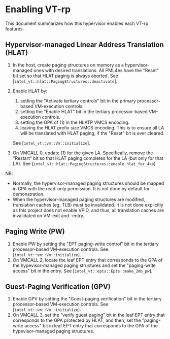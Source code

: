 # Enabling VT-rp

This document summarizes how this hypervisor enables each VT-rp features.


## Hypervisor-managed Linear Address Translation (HLAT)

1. In the host, create paging structures on memory as a hypervisor-managed ones with desired translations. All PML4es have the "Reset" bit set so that HLAT paging is always aborted. See [`intel_vt::hlat::PagingStructures::deactivate`].
2. Enable HLAT by:
   1. setting the "Activate tertiary controls" bit in the primary processor-based VM-execution controls.
   2. setting the "Enable HLAT" bit in the tertiary processor-based VM-execution controls.
   3. setting the GPA of (1) in the HLATP VMCS encoding.
   4. leaving the HLAT prefix size VMCS encoding. This is to ensure all LA will be translated with HLAT paging, if the "Reset" bit is ever cleared.

   See [`intel_vt::vm::Vm::initialize`].
3. On VMCALL 0, update (1) for the given LA. Specifically, remove the "Restart" bit so that HLAT paging completes for the LA (but only for that LA). See [`intel_vt::hlat::PagingStructures::enable_hlat_for_4kb`].

NB:
- Normally, the hypervisor-managed paging structures should be mapped in GPA with the read-only permission. It is not done by default for demonstration.
- When the hypervisor-managed paging structures are modified, translation caches (eg, TLB) must be invalidated. It is not done explicitly as this project does not enable VPID, and thus, all translation caches are invalidated on VM-exit and -entry.


## Paging Write (PW)

1. Enable PW by setting the "EPT paging-write control" bit in the tertiary processor-based VM-execution controls. See [`intel_vt::vm::Vm::initialize`].
2. On VMCALL 2, locate the leaf EPT entry that corresponds to the GPA of the hypevisor-managed paging structures and set the "paging-write access" bit in the entry. See [`intel_vt::epts::Epts::make_2mb_pw`].


## Guest-Paging Verification (GPV)

1. Enable GPV by setting the "Guest-paging verification" bit in the tertiary processor-based VM-execution controls. See [`intel_vt::vm::Vm::initialize`].
2. On VMCALL 3, set the "verify guest paging" bit in the leaf EPT entry that corresponds to the GPA protected by HLAT, and then, set the "paging-write access" bit in leaf EPT entry that corresponds to the GPA of the hypevisor-managed paging structures.
